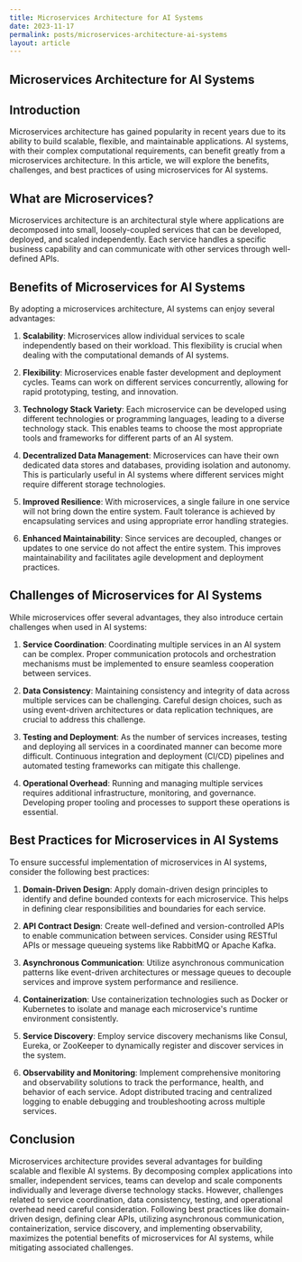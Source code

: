 ```yaml
---
title: Microservices Architecture for AI Systems
date: 2023-11-17
permalink: posts/microservices-architecture-ai-systems
layout: article
---
```


## Microservices Architecture for AI Systems

## Introduction

Microservices architecture has gained popularity in recent years due to its ability to build scalable, flexible, and maintainable applications. AI systems, with their complex computational requirements, can benefit greatly from a microservices architecture. In this article, we will explore the benefits, challenges, and best practices of using microservices for AI systems.

## What are Microservices?

Microservices architecture is an architectural style where applications are decomposed into small, loosely-coupled services that can be developed, deployed, and scaled independently. Each service handles a specific business capability and can communicate with other services through well-defined APIs.

## Benefits of Microservices for AI Systems

By adopting a microservices architecture, AI systems can enjoy several advantages:

1. **Scalability**: Microservices allow individual services to scale independently based on their workload. This flexibility is crucial when dealing with the computational demands of AI systems.

2. **Flexibility**: Microservices enable faster development and deployment cycles. Teams can work on different services concurrently, allowing for rapid prototyping, testing, and innovation.

3. **Technology Stack Variety**: Each microservice can be developed using different technologies or programming languages, leading to a diverse technology stack. This enables teams to choose the most appropriate tools and frameworks for different parts of an AI system.

4. **Decentralized Data Management**: Microservices can have their own dedicated data stores and databases, providing isolation and autonomy. This is particularly useful in AI systems where different services might require different storage technologies.

5. **Improved Resilience**: With microservices, a single failure in one service will not bring down the entire system. Fault tolerance is achieved by encapsulating services and using appropriate error handling strategies.

6. **Enhanced Maintainability**: Since services are decoupled, changes or updates to one service do not affect the entire system. This improves maintainability and facilitates agile development and deployment practices.

## Challenges of Microservices for AI Systems

While microservices offer several advantages, they also introduce certain challenges when used in AI systems:

1. **Service Coordination**: Coordinating multiple services in an AI system can be complex. Proper communication protocols and orchestration mechanisms must be implemented to ensure seamless cooperation between services.

2. **Data Consistency**: Maintaining consistency and integrity of data across multiple services can be challenging. Careful design choices, such as using event-driven architectures or data replication techniques, are crucial to address this challenge.

3. **Testing and Deployment**: As the number of services increases, testing and deploying all services in a coordinated manner can become more difficult. Continuous integration and deployment (CI/CD) pipelines and automated testing frameworks can mitigate this challenge.

4. **Operational Overhead**: Running and managing multiple services requires additional infrastructure, monitoring, and governance. Developing proper tooling and processes to support these operations is essential.

## Best Practices for Microservices in AI Systems

To ensure successful implementation of microservices in AI systems, consider the following best practices:

1. **Domain-Driven Design**: Apply domain-driven design principles to identify and define bounded contexts for each microservice. This helps in defining clear responsibilities and boundaries for each service.

2. **API Contract Design**: Create well-defined and version-controlled APIs to enable communication between services. Consider using RESTful APIs or message queueing systems like RabbitMQ or Apache Kafka.

3. **Asynchronous Communication**: Utilize asynchronous communication patterns like event-driven architectures or message queues to decouple services and improve system performance and resilience.

4. **Containerization**: Use containerization technologies such as Docker or Kubernetes to isolate and manage each microservice's runtime environment consistently.

5. **Service Discovery**: Employ service discovery mechanisms like Consul, Eureka, or ZooKeeper to dynamically register and discover services in the system.

6. **Observability and Monitoring**: Implement comprehensive monitoring and observability solutions to track the performance, health, and behavior of each service. Adopt distributed tracing and centralized logging to enable debugging and troubleshooting across multiple services.

## Conclusion

Microservices architecture provides several advantages for building scalable and flexible AI systems. By decomposing complex applications into smaller, independent services, teams can develop and scale components individually and leverage diverse technology stacks. However, challenges related to service coordination, data consistency, testing, and operational overhead need careful consideration. Following best practices like domain-driven design, defining clear APIs, utilizing asynchronous communication, containerization, service discovery, and implementing observability, maximizes the potential benefits of microservices for AI systems, while mitigating associated challenges.

